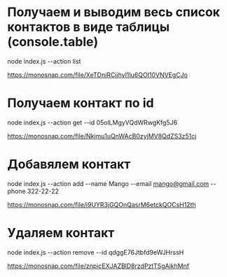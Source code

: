 # Получаем и выводим весь список контактов в виде таблицы (console.table)

node index.js --action list

https://monosnap.com/file/XeTDniRCjjhyl1Iu6QOI10VNVEgCJo

# Получаем контакт по id

node index.js --action get --id 05olLMgyVQdWRwgKfg5J6

https://monosnap.com/file/Nkjmu1uQnWAcB0zyjMV8QdZS3z51cj

# Добавялем контакт

node index.js --action add --name Mango --email mango@gmail.com --phone 322-22-22

https://monosnap.com/file/i9UYR3jGQOnQasrM6etckQOCsH12th

# Удаляем контакт

node index.js --action remove --id qdggE76Jtbfd9eWJHrssH

https://monosnap.com/file/znpicEXJAZBlD8rzdPztTSgAjkhMnf